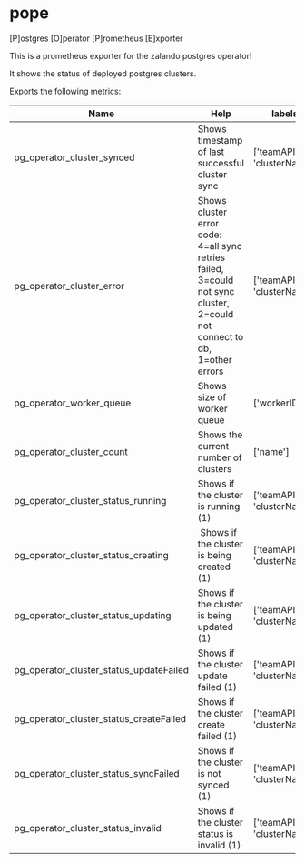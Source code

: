 # pope
[P]ostgres [O]perator [P]rometheus [E]xporter

This is a prometheus exporter for the zalando postgres operator!

It shows the status of deployed postgres clusters.

Exports the following metrics:

| Name          | Help          | labels    |
| ------------- | ------------- | --------- |
| pg_operator_cluster_synced  | Shows timestamp of last successful cluster sync | ['teamAPI', 'clusterName']
| pg_operator_cluster_error  | Shows cluster error code: 4=all sync retries failed, 3=could not sync cluster, 2=could not connect to db, 1=other errors  | ['teamAPI', 'clusterName']
| pg_operator_worker_queue | Shows size of worker queue |['workerID']
| pg_operator_cluster_count | Shows the current number of clusters | ['name']
| pg_operator_cluster_status_running | Shows if the cluster is running (1) | ['teamAPI', 'clusterName'] 
| pg_operator_cluster_status_creating | Shows if the cluster is being created (1) | ['teamAPI', 'clusterName']
| pg_operator_cluster_status_updating | Shows if the cluster is being updated (1) | ['teamAPI', 'clusterName']
| pg_operator_cluster_status_updateFailed | Shows if the cluster update failed (1) | ['teamAPI', 'clusterName']
| pg_operator_cluster_status_createFailed | Shows if the cluster create failed (1) | ['teamAPI', 'clusterName']
| pg_operator_cluster_status_syncFailed | Shows if the cluster is not synced (1) | ['teamAPI', 'clusterName']
| pg_operator_cluster_status_invalid | Shows if the cluster status is invalid (1) |  ['teamAPI', 'clusterName']

